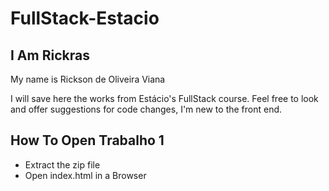 # FullStack-Estacio
 
## I Am Rickras

My name is Rickson de Oliveira Viana

I will save here the works from Estácio's FullStack course.
Feel free to look and offer suggestions for code changes, I'm new to the front end.

## How To Open Trabalho 1
* Extract the zip file
* Open index.html in a Browser
